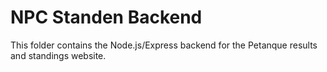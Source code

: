 # NPC Standen Backend

This folder contains the Node.js/Express backend for the Petanque results and standings website.
